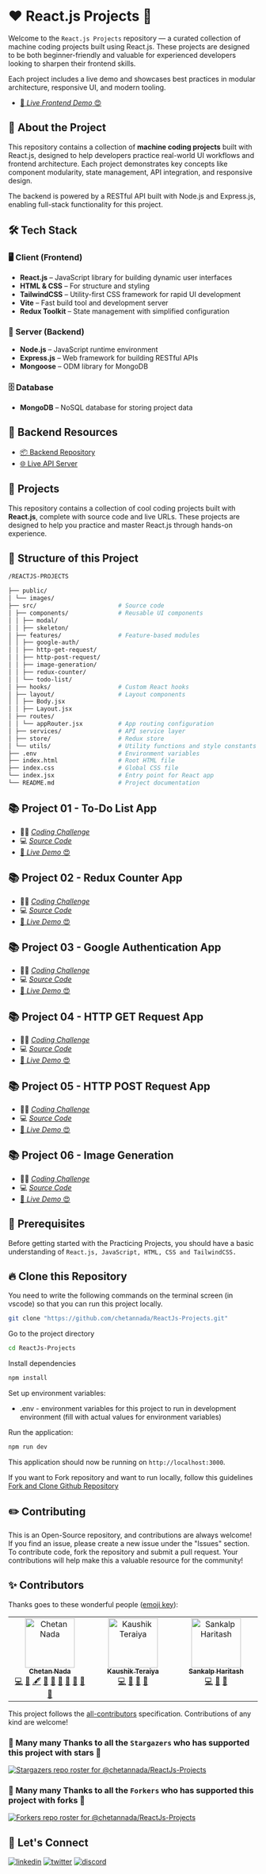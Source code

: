 # ❤️ React.js Projects 🚀

Welcome to the `React.js Projects` repository — a curated collection of machine coding projects built using React.js. These projects are designed to be both beginner-friendly and valuable for experienced developers looking to sharpen their frontend skills.

Each project includes a live demo and showcases best practices in modular architecture, responsive UI, and modern tooling.

- [🚀 _Live Frontend Demo_ 😍](https://reactjs-projects-app.netlify.app/)

## 🚀 About the Project

This repository contains a collection of **machine coding projects** built with React.js, designed to help developers practice real-world UI workflows and frontend architecture. Each project demonstrates key concepts like component modularity, state management, API integration, and responsive design.

The backend is powered by a RESTful API built with Node.js and Express.js, enabling full-stack functionality for this project.

## 🛠️ Tech Stack

### 🖥️ Client (Frontend)

- **React.js** – JavaScript library for building dynamic user interfaces
- **HTML & CSS** – For structure and styling
- **TailwindCSS** – Utility-first CSS framework for rapid UI development
- **Vite** – Fast build tool and development server
- **Redux Toolkit** – State management with simplified configuration

### 🔧 Server (Backend)

- **Node.js** – JavaScript runtime environment
- **Express.js** – Web framework for building RESTful APIs
- **Mongoose** – ODM library for MongoDB

### 🗄️ Database

- **MongoDB** – NoSQL database for storing project data

## 🔗 Backend Resources

- [📦 Backend Repository](https://github.com/chetannada/ReactJs-Projects-Backend)
- [🌐 Live API Server](https://reactjs-projects-api.vercel.app/)

## 🌻 Projects

This repository contains a collection of cool coding projects built with **React.js**, complete with source code and live URLs. These projects are designed to help you practice and master React.js through hands-on experience.

## 🌱 Structure of this Project

```bash
/REACTJS-PROJECTS

├── public/
│ └── images/
├── src/                       # Source code
│ ├── components/              # Reusable UI components
│ │ ├── modal/
│ │ ├── skeleton/
│ ├── features/                # Feature-based modules
│ │ ├── google-auth/
│ │ ├── http-get-request/
│ │ ├── http-post-request/
│ │ ├── image-generation/
│ │ ├── redux-counter/
│ │ └── todo-list/
│ ├── hooks/                   # Custom React hooks
│ ├── layout/                  # Layout components
│ │ ├── Body.jsx
│ │ ├── Layout.jsx
│ ├── routes/
│ │ └── appRouter.jsx          # App routing configuration
│ ├── services/                # API service layer
│ ├── store/                   # Redux store
│ └── utils/                   # Utility functions and style constants
├── .env                       # Environment variables
├── index.html                 # Root HTML file
├── index.css                  # Global CSS file
└── index.jsx                  # Entry point for React app
└── README.md                  # Project documentation
```

## 📚 Project 01 - To-Do List App

- 👨‍💻 [_Coding Challenge_](./src/features/todo-list/README.md)
- 💻 [_Source Code_](./src/features/todo-list/)
- [🚀 _Live Demo_ 😍](https://reactjs-projects-app.netlify.app/todo-list)

## 📚 Project 02 - Redux Counter App

- 👨‍💻 [_Coding Challenge_](./src/features/redux-counter/README.md)
- 💻 [_Source Code_](./src/features/redux-counter/)
- [🚀 _Live Demo_ 😍](https://reactjs-projects-app.netlify.app/redux-counter)

## 📚 Project 03 - Google Authentication App

- 👨‍💻 [_Coding Challenge_](./src/features/google-auth/README.md)
- 💻 [_Source Code_](./src/features/google-auth/)
- [🚀 _Live Demo_ 😍](https://reactjs-projects-app.netlify.app/google-auth)

## 📚 Project 04 - HTTP GET Request App

- 👨‍💻 [_Coding Challenge_](./src/features/http-get-request/README.md)
- 💻 [_Source Code_](./src/features/http-get-request/)
- [🚀 _Live Demo_ 😍](https://reactjs-projects-app.netlify.app/http-get-request)

## 📚 Project 05 - HTTP POST Request App

- 👨‍💻 [_Coding Challenge_](./src/features/http-post-request/README.md)
- 💻 [_Source Code_](./src/features/http-post-request/)
- [🚀 _Live Demo_ 😍](https://reactjs-projects-app.netlify.app/http-post-request)

## 📚 Project 06 - Image Generation

- 👨‍💻 [_Coding Challenge_](./src/features/image-generation/README.md)
- 💻 [_Source Code_](./src/features/image-generation/)
- [🚀 _Live Demo_ 😍](https://reactjs-projects-app.netlify.app/image-generation)

## 🎻 Prerequisites

Before getting started with the Practicing Projects, you should have a basic understanding of `React.js, JavaScript, HTML, CSS and TailwindCSS.`

## 🔥 Clone this Repository

You need to write the following commands on the terminal screen (in vscode) so that you can run this project locally.

```bash
git clone "https://github.com/chetannada/ReactJs-Projects.git"
```

Go to the project directory

```bash
cd ReactJs-Projects
```

Install dependencies

```bash
npm install
```

Set up environment variables:

- .env - environment variables for this project to run in development environment (fill with actual values for environment variables)

Run the application:

```bash
npm run dev
```

This application should now be running on `http://localhost:3000`.

If you want to Fork repository and want to run locally, follow this guidelines [Fork and Clone Github Repository](https://docs.github.com/en/get-started/quickstart/fork-a-repo)

## ✏️ Contributing

This is an Open-Source repository, and contributions are always welcome! If you find an issue, please create a new issue under the "Issues" section. To contribute code, fork the repository and submit a pull request. Your contributions will help make this a valuable resource for the community!

## ✨ Contributors

Thanks goes to these wonderful people ([emoji key](https://allcontributors.org/docs/en/emoji-key)):

<!-- ALL-CONTRIBUTORS-LIST:START - Do not remove or modify this section -->
<!-- prettier-ignore-start -->
<!-- markdownlint-disable -->
<table>
  <tbody>
    <tr>
      <td align="center" valign="top" width="14.28%"><a href="https://github.com/chetannada"><img src="https://avatars.githubusercontent.com/u/83969719?v=4?s=100" width="100px;" alt="Chetan Nada"/><br /><sub><b>Chetan Nada</b></sub></a><br /><a href="https://github.com/chetannada/ReactJs-Projects/commits?author=chetannada" title="Code">💻</a> <a href="#data-chetannada" title="Data">🔣</a> <a href="#content-chetannada" title="Content">🖋</a> <a href="#design-chetannada" title="Design">🎨</a> <a href="https://github.com/chetannada/ReactJs-Projects/commits?author=chetannada" title="Documentation">📖</a> <a href="https://github.com/chetannada/ReactJs-Projects/pulls?q=is%3Apr+reviewed-by%3Achetannada" title="Reviewed Pull Requests">👀</a> <a href="https://github.com/chetannada/ReactJs-Projects/issues?q=author%3Achetannada" title="Bug reports">🐛</a> <a href="#ideas-chetannada" title="Ideas, Planning, & Feedback">🤔</a> <a href="#maintenance-chetannada" title="Maintenance">🚧</a> <a href="#research-chetannada" title="Research">🔬</a></td>
      <td align="center" valign="top" width="14.28%"><a href="https://github.com/kdteraiya"><img src="https://avatars.githubusercontent.com/u/113781417?v=4?s=100" width="100px;" alt="Kaushik Teraiya"/><br /><sub><b>Kaushik Teraiya</b></sub></a><br /><a href="https://github.com/chetannada/ReactJs-Projects/commits?author=kdteraiya" title="Code">💻</a> <a href="#research-kdteraiya" title="Research">🔬</a> <a href="#data-kdteraiya" title="Data">🔣</a> <a href="https://github.com/chetannada/ReactJs-Projects/pulls?q=is%3Apr+reviewed-by%3Akdteraiya" title="Reviewed Pull Requests">👀</a></td>
      <td align="center" valign="top" width="14.28%"><a href="https://github.com/SankalpHaritash21"><img src="https://avatars.githubusercontent.com/u/110713125?v=4?s=100" width="100px;" alt="Sankalp Haritash"/><br /><sub><b>Sankalp Haritash</b></sub></a><br /><a href="https://github.com/chetannada/ReactJs-Projects/commits?author=SankalpHaritash21" title="Code">💻</a> <a href="#research-SankalpHaritash21" title="Research">🔬</a> <a href="#data-SankalpHaritash21" title="Data">🔣</a></td>
    </tr>
  </tbody>
</table>

<!-- markdownlint-restore -->
<!-- prettier-ignore-end -->

<!-- ALL-CONTRIBUTORS-LIST:END -->

This project follows the [all-contributors](https://github.com/all-contributors/all-contributors) specification. Contributions of any kind are welcome!

### 💖 Many many Thanks to all the `Stargazers` who has supported this project with stars 🌟

[![Stargazers repo roster for @chetannada/ReactJs-Projects](https://reporoster.com/stars/chetannada/ReactJs-Projects)](https://github.com/chetannada/ReactJs-Projects/stargazers)

### 💖 Many many Thanks to all the `Forkers` who has supported this project with forks 🍴

[![Forkers repo roster for @chetannada/ReactJs-Projects](https://reporoster.com/forks/chetannada/ReactJs-Projects)](https://github.com/chetannada/ReactJs-Projects/network/members)

## 🤝 Let's Connect

[![linkedin](https://img.shields.io/badge/LinkedIn-0077B5?style=for-the-badge&logo=linkedin&logoColor=white)](https://www.linkedin.com/in/chetannada/)
[![twitter](https://img.shields.io/badge/Twitter-1DA1F2?style=for-the-badge&logo=twitter&logoColor=white)](https://twitter.com/chetannada)
[![discord](https://img.shields.io/badge/Discord-5865F2?style=for-the-badge&logo=discord&logoColor=white)](https://discordapp.com/users/916005177838956555)
